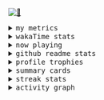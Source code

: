 [![🐙](https://hits.seeyoufarm.com/api/count/incr/badge.svg?url=https%3A%2F%2Fgithub.com%2Fktnkk%2Fhit-counter&count_bg=%23070707&title_bg=%23070707&icon=&icon_color=%23E7E7E7&title=visitors&edge_flat=true)](https://hits.seeyoufarm.com)

<details>
  <summary> <samp>my metrics</samp></summary>
  
  <br>
  
 ![🐳](https://github.com/kkhys/kkhys/blob/main/github-metrics.svg)
  
  ***
</details>

<details>
  <summary> <samp>wakaTime stats</samp></summary>
  
  <br>
  
<!--START_SECTION:waka-->
![Code Time](http://img.shields.io/badge/Code%20Time-3%2C262%20hrs%209%20mins-blue)

**🐱 My GitHub Data** 

> 📦 5.0 MB Used in GitHub's Storage 
 > 
> 💼 Opted to Hire
 > 
> 📜 9 Public Repositories 
 > 
> 🔑 23 Private Repositories 
 > 
**I'm an Early 🐤** 

```text
🌞 Morning                5927 commits        ████████░░░░░░░░░░░░░░░░░   31.34 % 
🌆 Daytime                4684 commits        ██████░░░░░░░░░░░░░░░░░░░   24.77 % 
🌃 Evening                6717 commits        █████████░░░░░░░░░░░░░░░░   35.52 % 
🌙 Night                  1583 commits        ██░░░░░░░░░░░░░░░░░░░░░░░   08.37 % 
```
📅 **I'm Most Productive on Tuesday** 

```text
Monday                   2848 commits        ████░░░░░░░░░░░░░░░░░░░░░   15.06 % 
Tuesday                  2946 commits        ████░░░░░░░░░░░░░░░░░░░░░   15.58 % 
Wednesday                2631 commits        ███░░░░░░░░░░░░░░░░░░░░░░   13.91 % 
Thursday                 2502 commits        ███░░░░░░░░░░░░░░░░░░░░░░   13.23 % 
Friday                   2721 commits        ████░░░░░░░░░░░░░░░░░░░░░   14.39 % 
Saturday                 2438 commits        ███░░░░░░░░░░░░░░░░░░░░░░   12.89 % 
Sunday                   2825 commits        ████░░░░░░░░░░░░░░░░░░░░░   14.94 % 
```


📊 **This Week I Spent My Time On** 

```text
🕑︎ Time Zone: Asia/Tokyo

💬 Programming Languages: 
Other                    39 hrs 46 mins      ████████████████░░░░░░░░░   62.53 % 
Java                     10 hrs 25 mins      ████░░░░░░░░░░░░░░░░░░░░░   16.40 % 
TypeScript               6 hrs 24 mins       ███░░░░░░░░░░░░░░░░░░░░░░   10.07 % 
MDX                      1 hr 46 mins        █░░░░░░░░░░░░░░░░░░░░░░░░   02.80 % 
SQL                      1 hr 39 mins        █░░░░░░░░░░░░░░░░░░░░░░░░   02.61 % 

🔥 Editors: 
Chrome                   40 hrs 11 mins      ████████████████░░░░░░░░░   63.19 % 
Intellijidea             17 hrs 38 mins      ███████░░░░░░░░░░░░░░░░░░   27.75 % 
WebStorm                 5 hrs 26 mins       ██░░░░░░░░░░░░░░░░░░░░░░░   08.56 % 
DataGrip                 19 mins             ░░░░░░░░░░░░░░░░░░░░░░░░░   00.50 % 

💻 Operating System: 
Mac                      63 hrs 35 mins      █████████████████████████   100.00 % 
```


 Last Updated on 2024/04/18 18:36:04 UTC
<!--END_SECTION:waka-->
  
  ***
</details>


<details>
  <summary> <samp>now playing</samp></summary>
  
  <br>
 
 [![🐟](https://spotify-github-profile.vercel.app/api/view?uid=31ryofms4dnv7mrohhepo4c4zgqu&cover_image=true&theme=default&show_offline=false&background_color=121212&bar_color=53b14f&bar_color_cover=false)](https://open.spotify.com/user/31ryofms4dnv7mrohhepo4c4zgqu)
  
  ***
</details>

<details>
  <summary> <samp>github readme stats</samp></summary>
  
  <br>
  
 <p align="left"> 
  <img alt="🐠" src="https://github-readme-stats.vercel.app/api?username=kkhys&count_private=true&show_icons=true&theme=dark&include_all_commits=true" />
  <img alt="🐟" src="https://github-readme-stats.vercel.app/api/top-langs/?username=kkhys&layout=compact&theme=dark&langs_count=10&hide=HTML,CSS,SCSS" />
</p>
  
  ***
</details>

<details>
  <summary> <samp>profile trophies</samp></summary>
  
  <br>
  
  [![🐬](https://github-profile-trophy.vercel.app/?username=kkhys&rank=SECRET,SSS,SS,S,AAA,AA,A&theme=darkhub&row=1&margin-w=10&no-bg=true)](https://github.com/ryo-ma/github-profile-trophy)
  
  ***
</details>

<details>
  <summary> <samp>summary cards</samp></summary>
  
  <br>
  
  ![🐋](https://github-profile-summary-cards.vercel.app/api/cards/profile-details?username=kkhys&theme=github_dark)
  ![🦑](https://github-profile-summary-cards.vercel.app/api/cards/repos-per-language?username=kkhys&theme=github_dark)
  ![🦭](https://github-profile-summary-cards.vercel.app/api/cards/most-commit-language?username=kkhys&theme=github_dark)
  ![🦀](https://github-profile-summary-cards.vercel.app/api/cards/stats?username=kkhys&theme=github_dark)
  ![🦈](https://github-profile-summary-cards.vercel.app/api/cards/productive-time?username=kkhys&theme=github_dark)
  
  ***
</details>

<details>
  <summary> <samp>streak stats</samp></summary>
  
  <br>
  
  [![🐠](http://github-readme-streak-stats.herokuapp.com?user=kkhys&theme=dark)](https://git.io/streak-stats)
  
  ***
</details>

<details>
  <summary> <samp>activity graph</samp></summary>
  
  <br>
  
  [![🐡](https://github-readme-activity-graph.vercel.app/graph?username=kkhys&theme=xcode)](https://github.com/ashutosh00710/github-readme-activity-graph)
  
  ***
</details>
